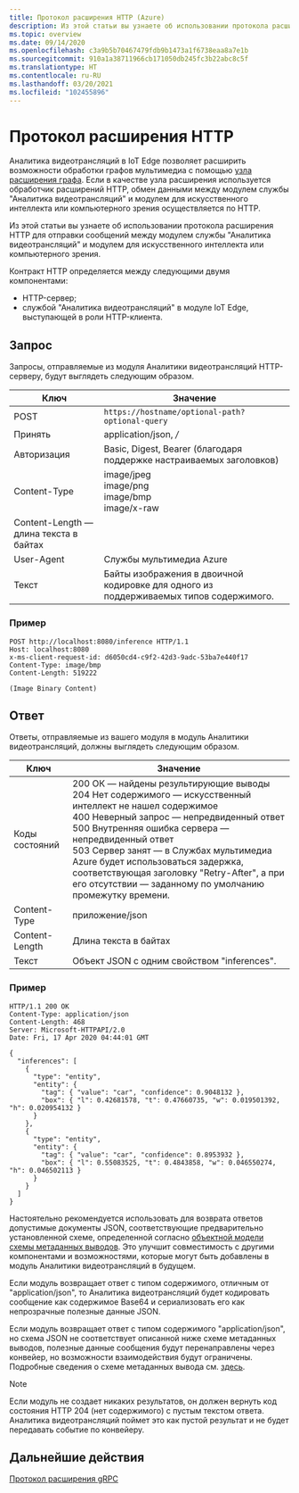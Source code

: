 ```yaml
---
title: Протокол расширения HTTP (Azure)
description: Из этой статьи вы узнаете об использовании протокола расширения HTTP для отправки сообщений между модулем службы "Аналитика видеотрансляций" и модулем для искусственного интеллекта или компьютерного зрения.
ms.topic: overview
ms.date: 09/14/2020
ms.openlocfilehash: c3a9b5b70467479fdb9b1473a1f6738eaa8a7e1b
ms.sourcegitcommit: 910a1a38711966cb171050db245fc3b22abc8c5f
ms.translationtype: HT
ms.contentlocale: ru-RU
ms.lasthandoff: 03/20/2021
ms.locfileid: "102455896"
---
```

# <a name="http-extension-protocol"></a>Протокол расширения HTTP

Аналитика видеотрансляций в IoT Edge позволяет расширить возможности обработки графов мультимедиа с помощью [узла расширения графа](/azure/media-services/live-video-analytics-edge/media-graph-extension-concept). Если в качестве узла расширения используется обработчик расширений HTTP, обмен данными между модулем службы "Аналитика видеотрансляций" и модулем для искусственного интеллекта или компьютерного зрения осуществляется по HTTP.

Из этой статьи вы узнаете об использовании протокола расширения HTTP для отправки сообщений между модулем службы "Аналитика видеотрансляций" и модулем для искусственного интеллекта или компьютерного зрения. 

Контракт HTTP определяется между следующими двумя компонентами:

* HTTP-сервер;
* службой "Аналитика видеотрансляций" в модуле IoT Edge, выступающей в роли HTTP-клиента.

## <a name="request"></a>Запрос

Запросы, отправляемые из модуля Аналитики видеотрансляций HTTP-серверу, будут выглядеть следующим образом.

|Ключ|Значение|
|---|---|
|POST|`https://hostname/optional-path?optional-query`|
|Принять|application/json, */*|
|Авторизация|Basic, Digest, Bearer (благодаря поддержке настраиваемых заголовков)|
|Content-Type|image/jpeg<br/>image/png<br/>image/bmp<br/>image/x-raw|
|Content-Length — длина текста в байтах|
|User-Agent|Службы мультимедиа Azure|
|Текст|Байты изображения в двоичной кодировке для одного из поддерживаемых типов содержимого.|

### <a name="example"></a>Пример

```
POST http://localhost:8080/inference HTTP/1.1
Host: localhost:8080
x-ms-client-request-id: d6050cd4-c9f2-42d3-9adc-53ba7e440f17
Content-Type: image/bmp
Content-Length: 519222

(Image Binary Content)
```

## <a name="response"></a>Ответ

Ответы, отправляемые из вашего модуля в модуль Аналитики видеотрансляций, должны выглядеть следующим образом.

|Ключ|Значение|
|---|---|
|Коды состояний|200 ОК — найдены результирующие выводы<br/>204 Нет содержимого — искусственный интеллект не нашел содержимое<br/>400 Неверный запрос — непредвиденный ответ<br/>500 Внутренняя ошибка сервера — непредвиденный ответ<br/>503 Сервер занят — в Службах мультимедиа Azure будет использоваться задержка, соответствующая заголовку "Retry-After", а при его отсутствии — заданному по умолчанию промежутку времени.|
|Content-Type|приложение/json|
|Content-Length|Длина текста в байтах|
|Текст|Объект JSON с одним свойством "inferences".|

### <a name="example"></a>Пример

```
HTTP/1.1 200 OK
Content-Type: application/json
Content-Length: 468
Server: Microsoft-HTTPAPI/2.0
Date: Fri, 17 Apr 2020 04:44:01 GMT

{
  "inferences": [
    {
      "type": "entity",
      "entity": {
        "tag": { "value": "car", "confidence": 0.9048132 },
        "box": { "l": 0.42681578, "t": 0.47660735, "w": 0.019501392, "h": 0.020954132 }
      }
    },
    {
      "type": "entity",
      "entity": {
        "tag": { "value": "car", "confidence": 0.8953932 },
        "box": { "l": 0.55083525, "t": 0.4843858, "w": 0.046550274, "h": 0.046502113 }
      }
    }    
  ]
}
```

Настоятельно рекомендуется использовать для возврата ответов допустимые документы JSON, соответствующие предварительно установленной схеме, определенной согласно [объектной модели схемы метаданных выводов](/azure/media-services/live-video-analytics-edge/inference-metadata-schema). Это улучшит совместимость с другими компонентами и возможностями, которые могут быть добавлены в модуль Аналитики видеотрансляций в будущем.

Если модуль возвращает ответ с типом содержимого, отличным от "application/json", то Аналитика видеотрансляций будет кодировать сообщение как содержимое Base64 и сериализовать его как непрозрачные полезные данные JSON.

Если модуль возвращает ответ с типом содержимого "application/json", но схема JSON не соответствует описанной ниже схеме метаданных выводов, полезные данные сообщения будут перенаправлены через конвейер, но возможности взаимодействия будут ограничены. Подробные сведения о схеме метаданных вывода см. [здесь](/azure/media-services/live-video-analytics-edge/inference-metadata-schema).

> [!NOTE]
> Если модуль не создает никаких результатов, он должен вернуть код состояния HTTP 204 (нет содержимого) с пустым текстом ответа. Аналитика видеотрансляций поймет это как пустой результат и не будет передавать событие по конвейеру.


## <a name="next-steps"></a>Дальнейшие действия

[Протокол расширения gRPC](./grpc-extension-protocol.md)
